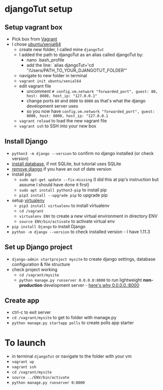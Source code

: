 # djangoTut setup

## Setup vagrant box
- Pick box from [Vagrant](https://app.vagrantup.com/boxes/)
- I chose [ubuntu/xenial64](https://app.vagrantup.com/ubuntu/boxes/xenial64)
  - create new folder, I called mine `djangoTut`
  - I added the path to djangoTut as an alias called djangoTut by:
    - nano .bash_profile
    - add the line: `alias djangoTut='cd "/Users/PATH_TO_YOUR_DJANGOTUT_FOLDER"'
  - navigate to new folder in terminal
  - `vagrant init ubuntu/xenial64`
  - edit vagrant file
    - uncomment `# config.vm.network "forwarded_port", guest: 80, host: 8080, host_ip: "127.0.0.1"
`
    - change ports `80` and `8080` to `8000` as that's what the django development server uses
    - so you now have `config.vm.network "forwarded_port", guest: 8000, host: 8000, host_ip: "127.0.0.1`
  - `vagrant reload` to load the new vagrant file
  - `vagrant ssh` to SSH into your new box
  
## Install Django
- `python3 -m django --version` to confirm no django installed (or check version)
- [install database](https://docs.djangoproject.com/en/1.11/topics/install/#database-installation), if not SQLite, but tutorial uses SQLite
- [remove django](https://docs.djangoproject.com/en/1.11/topics/install/#removing-old-versions-of-django) if you have an out of date version
- install pip
  - `sudo apt-get update --fix-missing` (I did this at pip's instruction but assume I should have done it first)
  - `sudo apt install python3-pip` to install pip
  - `pip3 install --upgrade pip` to upgrade pip
- setup [virtualenv](https://virtualenv.pypa.io/en/stable/)
  - `pip3 install virtualenv` to install virtualenv
  - `cd /vagrant`
  - `virtualenv ENV` to create a new virtual environment in directory ENV
  - `source ENV/bin/activate` to activate virtual env
- `pip install Django` to install Django
- `python -m django --version` to check installed version - I have 1.11.3
  
## Set up Django project
- `django-admin startproject mysite` to create django settings, database configuration & file structure
- check project working
  - `cd /vagrant/mysite`
  - `python manage.py runserver 0.0.0.0:8000` to run lightweight **non-production** development server - [here's why 0.0.0.0.:8000](https://stackoverflow.com/questions/33129651/access-web-server-on-virtualbox-vagrant-machine-from-host-browser)
  
## Create app
- ctrl-c to exit server
- `cd /vagrant/mysite` to get to folder with manage.py
- `python manage.py startapp polls` to create polls app starter

  




# To launch
- in terminal `djangoTut` or navigate to the folder with your vm
- `vagrant up`
- `vagrant ssh`
- `cd /vagrant/mysite`
- `source ../ENV/bin/activate`
- `python manage.py runserver 0:8000`